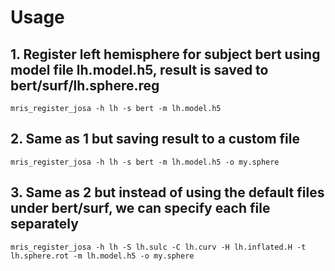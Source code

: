 # Usage

## 1. Register left hemisphere for subject bert using model file lh.model.h5, result is saved to bert/surf/lh.sphere.reg
`mris_register_josa -h lh -s bert -m lh.model.h5`

## 2. Same as 1 but saving result to a custom file
`mris_register_josa -h lh -s bert -m lh.model.h5 -o my.sphere`

## 3. Same as 2 but instead of using the default files under bert/surf, we can specify each file separately
`mris_register_josa -h lh -S lh.sulc -C lh.curv -H lh.inflated.H -t lh.sphere.rot -m lh.model.h5 -o my.sphere`

